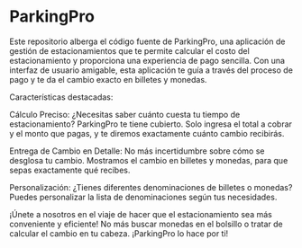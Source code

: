# ParkingPro
Este repositorio alberga el código fuente de ParkingPro, una aplicación de gestión de estacionamientos que te permite calcular el costo del estacionamiento y proporciona una experiencia de pago sencilla. Con una interfaz de usuario amigable, esta aplicación te guía a través del proceso de pago y te da el cambio exacto en billetes y monedas.

Características destacadas:

Cálculo Preciso: ¿Necesitas saber cuánto cuesta tu tiempo de estacionamiento? ParkingPro te tiene cubierto. Solo ingresa el total a cobrar y el monto que pagas, y te diremos exactamente cuánto cambio recibirás.

Entrega de Cambio en Detalle: No más incertidumbre sobre cómo se desglosa tu cambio. Mostramos el cambio en billetes y monedas, para que sepas exactamente qué recibes.

Personalización: ¿Tienes diferentes denominaciones de billetes o monedas? Puedes personalizar la lista de denominaciones según tus necesidades.

¡Únete a nosotros en el viaje de hacer que el estacionamiento sea más conveniente y eficiente! No más buscar monedas en el bolsillo o tratar de calcular el cambio en tu cabeza. ¡ParkingPro lo hace por ti!
